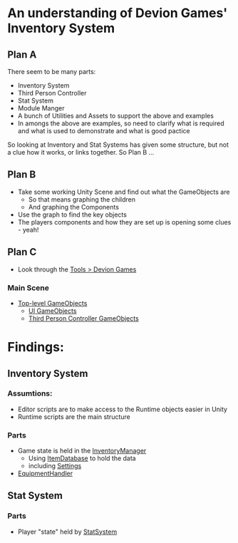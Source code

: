 # An understanding of Devion Games' Inventory System

## Plan A

There seem to be many parts:
* Inventory System
* Third Person Controller
* Stat System
* Module Manger
* A bunch of Utilities and Assets to support the above and examples
* In amongs the above are examples, so need to clarify 
what is required and what is used to demonstrate and what is good pactice

So looking at Inventory and Stat Systems has given some structure, 
but not a clue how it works, or links together.  So Plan B ...

## Plan B
* Take some working Unity Scene and find out what the GameObjects are
  * So that means graphing the children
  * And graphing the Components
* Use the graph to find the key objects
* The players components and how they are set up is opening some clues - yeah!

## Plan C
* Look through the [Tools > Devion Games](ToolsDevionGames.md)

### Main Scene
* [Top-level GameObjects](MainGameScene.md)
  * [UI GameObjects](UIGameobjects.md)
  * [Third Person Controller GameObjects](ThirdPersonControllerGameobjects.md)

# Findings:

## Inventory System

### Assumtions:
* Editor scripts are to make access to the Runtime objects easier in Unity
* Runtime scripts are the main structure

### Parts

* Game state is held in the [InventoryManager](InventoryManager.md)
  * Using [ItemDatabase](ItemDatabase.md) to hold the data 
  * including [Settings](Settings.md)
* [EquipmentHandler](EquipmentHandler.md)

## Stat System

### Parts

* Player "state" held by [StatSystem](StatSystem.md)
